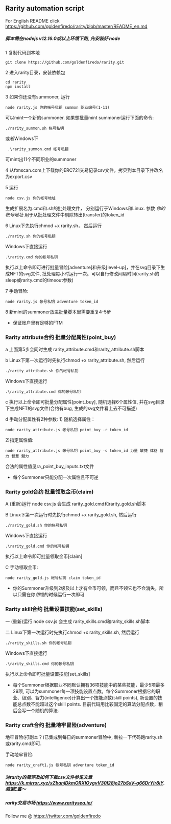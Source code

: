 ## Rarity automation script

For English README click https://github.com/goldenfiredo/rarity/blob/master/README_en.md

##### 脚本需在nodejs v12.16.0或以上环境下跑, 先安装好 node

1 复制代码到本地

  ```
  git clone https://github.com/goldenfiredo/rarity.git
  ```

2 进入rarity目录，安装依赖包

  ```
  cd rarity
  npm install
  ```

3 如果你还没有summoner, 运行

  ```
  node rarity.js 你的帐号私钥 summon 职业编号(1-11)
  ```

  可以mint一个新的summoner. 如果想批量mint summoner运行下面的命令:

  ```
  ./rarity_summon.sh 帐号私钥
  ```
  
  或者Windows下 
   
  ```
   .\rarity_summon.cmd 帐号私钥
  ```

  可mint出11个不同职业的summoner

4 从ftmscan.com上下载你的ERC721交易记录csv文件，拷贝到本目录下并改名为export.csv

5 运行 

  ```
  node csv.js 你的帐号地址
  ```
  
  生成扩展名为.cmd和.sh的批处理文件， 分别运行于Windows和Linux. 参数 *你的帐号地址* 用于从批处理文件中剔除转出(transfer)的token_id 

6 Linux下先执行chmod +x rarity.sh， 然后运行 

  ```
  ./rarity.sh 你的帐号私钥
  ```
  
  Windows下直接运行 
  
  ```
  .\rarity.cmd 你的帐号私钥
  ```

  执行以上命令即可进行批量冒险[adventure]和升级[level-up]，并在svg目录下生成NFT的svg文件, 批处理每小时运行一次。可以自行修改间隔时间(rarity.sh的sleep或rarity.cmd的timeout参数)

7 手动冒险: 
  
  ```
  node rarity.js 帐号私钥 adventure token_id
  ```

8 新mint的summoner放进批量脚本里需要重复4-5步

* 保证账户里有足够的FTM 

### Rarity attribute合约 批量分配属性(point_buy)
a 上面第5步会同时生成 rarity_attribute.cmd和rarity_attribute.sh脚本

b Linux下第一次运行时先执行chmod +x rarity_attribute.sh, 然后运行 
  
  ```
  ./rarity_attribute.sh 你的帐号私钥
  ```
  
  Windows下直接运行 

  ```
  .\rarity_attribute.cmd 你的帐号私钥 
  ```

c 执行以上命令即可批量分配属性[point_buy], 随机选择6个属性值, 并在svg目录下生成NFT的svg文件(合约有bug, 生成的svg文件看上去不可描述)

d 手动分配属性有2种参数: 1) 随机选择属性：

  ```
  node rarity_attribute.js 帐号私钥 point_buy -r token_id
  ```
  
  2)指定属性值: 
  
  ```
  node rarity_attribute.js 帐号私钥 point_buy -s token_id 力量 敏捷 体格 智力 智慧 魅力
  ```

  合法的属性值见ra_point_buy_inputs.txt文件

* 每个Summoner只能分配一次属性且不可逆

### Rarity gold合约 批量领取金币(claim)
A (重新)运行 node csv.js 会生成 rarity_gold.cmd和rarity_gold.sh脚本

B Linux下第一次运行时先执行chmod +x rarity_gold.sh, 然后运行 

  ```
  ./rarity_gold.sh 你的帐号私钥
  ```
  
  Windows下直接运行 
  
  ```
  .\rarity_gold.cmd 你的帐号私钥 
  ```

执行以上命令即可批量领取金币[claim]

C 手动领取金币: 

  ```
  node rarity_gold.js 帐号私钥 claim token_id
  ```

* 你的Summoner升级到2级及以上才有金币可领，而且不领它也不会消失，所以只需在你*想*领的时候运行一次即可

### Rarity skill合约 批量设置技能(set_skills)
一 (重新)运行 node csv.js 会生成 rarity_skills.cmd和rarity_skills.sh脚本

二 Linux下第一次运行时先执行chmod +x rarity_skills.sh, 然后运行 
  
  ```
  ./rarity_skills.sh 你的帐号私钥
  ```
  
  Windows下直接运行
  
  ```
  .\rarity_skills.cmd 你的帐号私钥
  ``` 

执行以上命令即可批量设置技能[set_skills]

* 每个Summoner根据职业不同默认拥有36项技能中的某些技能，最少5项最多29项, 可以为summoner每一项技能设置点数。每个Summoner根据它的职业、级别、智力(intelligence)计算出一个技能点数(skill points), 新设置的技能总点数不能超过这个skill points. 目前代码用比较固定的算法分配点数，稍后会写一个随机的算法.

### Rarity craft合约 批量地牢冒险(adventure)
地牢冒险(打副本？)已集成到每日的summoner冒险中, 新拉一下代码跑rarity.sh或rarity.cmd即可.

手动地牢冒险:

```
node rarity_craft1.js 帐号私钥 adventure token_id
```

##### 对rarity的简评及如何下载csv文件参见文章 https://k.mirror.xyz/xZbanjDkmORXIOygvV30I28jo27bSsV-g66DrYlr8iY. 感谢E酱～

##### rarity交易市场 https://www.raritysea.io/

Follow me @ https://twitter.com/goldenfiredo